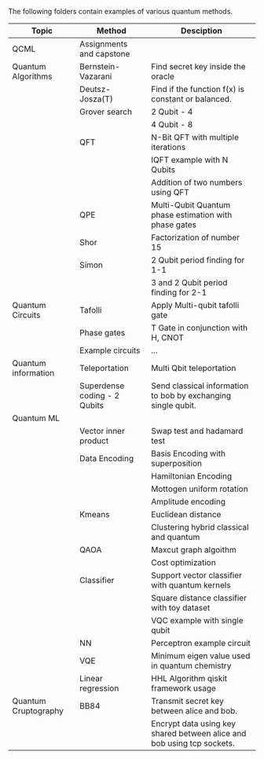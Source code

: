 The following folders contain examples of various quantum methods.

|Topic|Method|Desciption|
|-|-|-|
|QCML|Assignments and capstone||
|Quantum Algorithms|Bernstein-Vazarani|Find secret key inside the oracle|
||Deutsz-Josza(T)|Find if the function f(x) is constant or balanced.|
||Grover search|2 Qubit - 4|
|||4 Qubit - 8|
||QFT|N-Bit QFT with multiple iterations|
|||IQFT example with N Qubits|
|||Addition of two numbers using QFT|
||QPE|Multi-Qubit Quantum phase estimation with phase gates|
||Shor|Factorization of number 15|
||Simon|2 Qubit period finding for 1-1|
|||3 and 2 Qubit period finding for 2-1|
|Quantum Circuits|Tafolli|Apply Multi-qubit tafolli gate|
||Phase gates|T Gate in conjunction with H, CNOT|
||Example circuits|...| 
|Quantum information|Teleportation|Multi Qbit teleportation|
||Superdense coding - 2 Qubits|Send classical information to bob by exchanging single qubit.|
|Quantum ML|||
||Vector inner product|Swap test and hadamard test|
||Data Encoding|Basis Encoding with superposition|
|||Hamiltonian Encoding|
|||Mottogen uniform rotation|
|||Amplitude encoding|
||Kmeans|Euclidean distance|
|||Clustering hybrid classical and quantum|
||QAOA|Maxcut graph algoithm|
|||Cost optimization|
||Classifier|Support vector classifier with quantum kernels|
|||Square distance classifier with toy dataset|
|||VQC example with single qubit|
||NN|Perceptron example circuit|
||VQE|Minimum eigen value used in quantum chemistry|
||Linear regression|HHL Algorithm qiskit framework usage|
|Quantum Cruptography|BB84|Transmit secret key between alice and bob.|
|||Encrypt data using key shared between alice and bob using tcp sockets.|